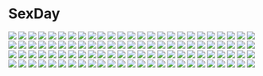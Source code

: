 # SexDay
![](https://konachan.com/image/236c825b2573319fdcba6750a14222c2/Konachan.com%20-%2049940%20moriya_suwako%20touhou.jpg)
![](https://konachan.com/image/b08d27aa835d40de361d39fca7bc6772/Konachan.com%20-%20145495%20blonde_hair%20blue_eyes%20blue_hair%20breasts%20brown_hair%20buratei_marii%20cleavage%20joshiraku%20long_hair%20red_eyes%20red_hair%20short_hair%20sky%20tree%20yellow_eyes.jpg)
![](https://konachan.com/image/57991d6d6f622023ea016303e707b620/Konachan.com%20-%20228921%20aqua_eyes%20aqua_hair%20breasts%20clare_%28543%29%20cleavage%20close%20elbow_gloves%20flowers%20gloves%20headdress%20rem_%28re%3Azero%29%20short_hair%20watermark%20wedding_attire.jpg)
![](https://konachan.com/jpeg/42113a1db683b4214f40e6ba19e33fdd/Konachan.com%20-%2035053%20kyouran_kazoku_nikki.jpg)
![](https://konachan.com/image/7eaf32ea5cf303ea97547e90c5ad3517/Konachan.com%20-%2084336%20dress%20food%20glasses%20matsumoto_ryou%20original.jpg)
![](https://konachan.com/image/47a0898c0ae7b9b29fcfd5807367eb0b/Konachan.com%20-%2053660%20cc%20close%20code_geass.jpg)
![](https://konachan.com/image/3e9c5db3ca1702867101d4efe282095e/Konachan.com%20-%20109268%20blush%20brown_eyes%20brown_hair%20hagiwara_yukiho%20idolmaster%20nude%20okazun%20short_hair%20tan_lines.jpg)
![](https://konachan.com/image/4615d8d524163d9b1e6254c0afa0dfa6/Konachan.com%20-%20240033%202girls%20akiyama_mio%20black_hair%20brown_eyes%20brown_hair%20food%20fruit%20karuha%20k-on%21%20long_hair%20school_uniform%20short_hair%20skirt%20tainaka_ritsu.jpg)
![](https://konachan.com/jpeg/8eadb73b059e871a6a1bb644d8f716c5/Konachan.com%20-%20192935%20anus%20breasts%20chikotam%20game_cg%20koiiro_marriage%20marmalade%20morikawa_mihono%20nipples%20penis%20pussy%20spread_legs%20uncensored.jpg)
![](https://konachan.com/image/44f954beddb8dff6b1bc5160add9967b/Konachan.com%20-%20204967%20fire%20kirishima_touka%20magic%20purple_hair%20red_eyes%20sangrde%20school_uniform%20skirt%20stars%20tokyo_ghoul%20watermark.jpg)
![](https://konachan.com/jpeg/626e8ba5726ed091bbbcba833d804f16/Konachan.com%20-%2066816%20japanese_clothes%20kannazuki_nemu%20miko%20scan.jpg)
![](https://konachan.com/jpeg/5d73fc55947eb5391194a6dbb5f4be1e/Konachan.com%20-%2082958%20ame_%28conronca%29%20animal%20fish%20original%20school_uniform%20water.jpg)
![](https://konachan.com/image/0ff2f5da0ab395de23bf7e313605542c/Konachan.com%20-%2097827%20akemi_homura%20jpeg_artifacts%20kaname_madoka%20mahou_shoujo_madoka_magica%20miki_sayaka%20taniguchi_junichiro%20tomoe_mami.jpg)
![](https://konachan.com/jpeg/f806c80b5de65841b7c4afb1a5541e9b/Konachan.com%20-%20120186%20bed%20black_hair%20bra%20breasts%20game_cg%20long_hair%20mahiro_takeumi%20nipples%20panties%20school_uniform%20sleeping%20ugi_kotori%20underwear.jpg)
![](https://konachan.com/image/5ba072af2589f96ce2d3e3ea89649b19/Konachan.com%20-%2036107%20fate_hollow_ataraxia%20fate_%28series%29%20fate_stay_night%20tagme.jpg)
![](https://konachan.com/jpeg/0586dd80cb4246a549baea896814dab1/Konachan.com%20-%20260322%20aqua_eyes%20blonde_hair%20boots%20bow%20front_wing%20game_cg%20inagaki_choco%20long_hair%20male%20ribbons%20short_hair%20skirt%20tie%20twintails%20uniform%20watanabe_akio%20wristwear.jpg)
![](https://konachan.com/image/74ce61870934a63289012a62e48842a3/Konachan.com%20-%2047780%20breasts%20cleavage%20japanese_clothes%20tagme%20white.jpg)
![](https://konachan.com/jpeg/4468effcd25950503280ab9ddae8c147/Konachan.com%20-%20217749%20animal%20barefoot%20bikini%20breasts%20brown_hair%20fish%20nipples%20original%20purple_eyes%20scan%20swimsuit%20tomose_shunsaku%20topless%20underwater%20water%20wristwear.jpg)
![](https://konachan.com/jpeg/ba9afb4c37c2771c7fc1abbbb7ef1523/Konachan.com%20-%20162798%20alice_margatroid%20beach%20bikini%20hata_no_kokoro%20irusu%20komeiji_satori%20mask%20swimsuit%20touhou.jpg)
![](https://konachan.com/jpeg/dba7d02ee017783071fb82cbb86ecd68/Konachan.com%20-%20279732%20blush%20dress%20game_cg%20green_eyes%20harmorise%20headband%20kaguyuzu%20long_hair%20matsumoto_mimari%20nopan%20pussy%20skirt_lift%20uncensored%20white_hair.jpg)
![](https://konachan.com/jpeg/34f54714956bc76cac78d94de2de1c2a/Konachan.com%20-%20213545%20aliasing%20green_hair%20hatsune_miku%20long_hair%20ofuda%20plipa%20purple_eyes%20skirt%20thighhighs%20tie%20vocaloid%20zettai_ryouiki.jpg)
![](https://konachan.com/jpeg/66c6e351635a72524cadc659cffbf46b/Konachan.com%20-%20299018%20bed%20censored%20hiiragi_isana%20oekakizuki%20open_shirt%20oshikake_kanojo_wa_ore_no_sewa_o_shitai%20penis%20pussy%20sex%20short_hair.jpg)
![](https://konachan.com/jpeg/ce8eecda3fe34f8959df2773d03436ea/Konachan.com%20-%20208989%20brown_hair%20chain%20gradient%20headband%20long_hair%20original%20pantyhose%20red_eyes%20shackles%20unasaka_ryou%20weapon.jpg)
![](https://konachan.com/image/b660cee0edcc3a079d88b96dcc8bb097/Konachan.com%20-%20112644%20blonde_hair%20kiss%20kusukusu%20long_hair%20marie_rudel%20red_hair%20ribbons%20sakura_strasse%20short_hair%20twintails.jpg)
![](https://konachan.com/jpeg/9feed89cd2cd14bbdc406b55c1e42fdd/Konachan.com%20-%20262264%20animal_ears%20anthropomorphism%20blonde_hair%20elbow_gloves%20gloves%20kemono_friends%20serval%20short_hair%20treeware%20water.jpg)
![](https://konachan.com/image/4a67cf1c5f8472e3155736f13e25691f/Konachan.com%20-%2067675%20animal%20animal_ears%20clouds%20dress%20gray_hair%20landscape%20mouse%20mousegirl%20nazrin%20red_eyes%20scenic%20short_hair%20sky%20tail%20touhou.jpg)
![](https://konachan.com/image/8604b20b90250db9cf9761295a76189d/Konachan.com%20-%2043210%20cc%20code_geass%20green%20green_hair%20long_hair%20yellow_eyes.jpg)
![](https://konachan.com/image/b8035d86eeafb40d884b8c201784d9f5/Konachan.com%20-%2018256%20fuu%20jin%20male%20mugen%20samurai_champloo.jpg)
![](https://konachan.com/jpeg/32fdd97e9c519e79762c89c4861fb725/Konachan.com%20-%2038444%20amesarasa%20cuffs_%28studio%29.jpg)
![](https://konachan.com/image/1e76f0e5e1608ed2dc890a000f973168/Konachan.com%20-%20300744%20apple%20aqua_hair%20blue_eyes%20food%20fruit%20halha_20%20hatsune_miku%20phone%20pink%20romeo_and_cinderella_%28vocaloid%29%20short_hair%20signed%20vocaloid%20wristwear.jpg)
![](https://konachan.com/jpeg/1b7d158fe93fc2c3890d3e8786143018/Konachan.com%20-%20267109%20ass%20baldr_bringer%20bow%20dress%20game_cg%20giga%20ji_juanhua%20long_hair%20panties%20purple_eyes%20purple_hair%20thighhighs%20torn_clothes%20underwear%20usume_shirou.jpg)
![](https://konachan.com/image/d14810128f698a024bef13c0f15e4023/Konachan.com%20-%2091502%202girls%20bath%20blonde_hair%20blush%20breast_grab%20breasts%20cleavage%20fujiwara_natsuko%20isurugi_mio%20megami%20mm%21%20nude%20purple_hair%20scan%20yuuno_arashiko.jpg)
![](https://konachan.com/jpeg/cba2193cbe3b9df7494287e3e3fabe11/Konachan.com%20-%20265376%20blue_eyes%20bow%20breasts%20brown_hair%20close%20game_cg%20happoubi_jin%20navel%20nipples%20omega_star%20panties%20panty_pull%20school_uniform%20shirt_lift%20short_hair%20underwear.jpg)
![](https://konachan.com/image/ef55ab6419f8f2e53d3f7e591ba55223/Konachan.com%20-%2016823%20all_male%20bleach%20hitsugaya_toushirou%20male%20sword%20weapon.jpg)
![](https://konachan.com/jpeg/95932d17c2872a1614e1c8151c946e00/Konachan.com%20-%2079401%20akiyama_mio%20k-on%21%20lulu_season.jpg)
![](https://konachan.com/jpeg/1678c42bda4065ec129b1a21f0dca79b/Konachan.com%20-%20279386%20animal_ears%20ass%20azur_lane%20bikini%20blue_eyes%20breasts%20cleavage%20foxgirl%20katana%20long_hair%20ponytail%20red_eyes%20scan%20skirt%20swimsuit%20sword%20tail%20weapon.jpg)
![](https://konachan.com/image/b0c6696c016a31e6fc61073c475bdc71/Konachan.com%20-%2092900%20barefoot%20blonde_hair%20clouds%20green_hair%20kagiyama_hina%20kawashiro_nitori%20shameimaru_aya%20sky%20swimsuit%20touhou%20water%20wet%20wings%20wink%20yukideath.jpg)
![](https://konachan.com/jpeg/1f22942a530738cbe7fb86f3da4392a4/Konachan.com%20-%20306258%20bed%20blush%20brown_hair%20haruyuki_%28yukichasoba%29%20long_hair%20original%20purple_eyes%20school_uniform%20skirt%20thighhighs%20tie%20zettai_ryouiki.jpg)
![](https://konachan.com/image/56e3bbae50ea8d485c477c90fff85d76/Konachan.com%20-%2061855%20hatsune_miku%20vocaloid.jpg)
![](https://konachan.com/image/9e3c8730a955af80b01821bf8057791c/Konachan.com%20-%20207902%20blue_eyes%20clannad%20fujibayashi_ryou%20necklace%20purple_hair%20short_hair%20skirt%20thighhighs%20zettai_ryouiki.jpg)
![](https://konachan.com/image/015ceae15f416e0f217c4e090b235272/Konachan.com%20-%20170692%20animal_ears%20barefoot%20bed%20blush%20doll%20fingering%20glasses%20komakedara%20long_hair%20panties%20panty_pull%20purple_hair%20pussy%20uncensored%20underwear%20uniform.jpg)
![](https://konachan.com/image/c051c6f23ff26d87b1e0922fb83768d5/Konachan.com%20-%20178954%20boots%20building%20cape%20forest%20gloves%20gray_hair%20group%20hat%20long_hair%20night%20original%20ponytail%20scenic%20short_hair%20stars%20tail%20tree%20water%20white_hair%20wings.jpg)
![](https://konachan.com/image/cb35b8528adb1824136b588ac04bd079/Konachan.com%20-%2061317%20blue_hair%20hong_%28white_spider%29%20nude%20red_eyes%20remilia_scarlet%20short_hair%20touhou%20vampire%20wings.jpg)
![](https://konachan.com/image/9ecf852d1b0b07f79141d4733d24c211/Konachan.com%20-%20121457%202girls%20animal_ears%20benitama%20black_hair%20gray_hair%20inubashiri_momiji%20pointed_ears%20red_eyes%20shameimaru_aya%20short_hair%20touhou%20wolfgirl.jpg)
![](https://konachan.com/jpeg/b95d1e5593ace25f0e5f45edc945312d/Konachan.com%20-%2096105%20blonde_hair%20kuri_youkan%20mahou_shoujo_madoka_magica%20pantyhose%20school_uniform%20skirt%20tomoe_mami%20yellow%20yellow_eyes.jpg)
![](https://konachan.com/jpeg/a1454f5716ce572b337234fa8a5e0e6d/Konachan.com%20-%2036266%20kyouran_kazoku_nikki.jpg)
![](https://konachan.com/jpeg/5bf3bab781f17e7fc4c568021aa9dd42/Konachan.com%20-%20135406%20arishima_alice%20black_hair%20blush%20censored%20cropped%20cura%20game_cg%20handjob%20headband%20lose%20monobeno%20penis%20short_hair%20wet.jpg)
![](https://konachan.com/jpeg/080de288a28ea8013d5c0fc9fbdbf239/Konachan.com%20-%20210893%202girls%205_nenme_no_houkago%20calendar%20kantoku%20kurumi_%28kantoku%29%20original%20scan%20shizuku_%28kantoku%29%20skirt.jpg)
![](https://konachan.com/image/c5cc3f9ee48d0cbb6727e14b83d7528d/Konachan.com%20-%20190418%202girls%20blonde_hair%20blue_eyes%20hoodie%20ia%20long_hair%20magzz%20purple_eyes%20purple_hair%20twintails%20vocaloid%20voiceroid%20yuzuki_yukari.jpg)
![](https://konachan.com/image/e708b30177ec02ec652f1340178ee499/Konachan.com%20-%20293489%20ass%20bandage%20fate_grand_order%20fate_%28series%29%20green_eyes%20jack_the_ripper%20knife%20nyatabe%20rain%20scar%20short_hair%20thighhighs%20water%20weapon%20white_hair.jpg)
![](https://konachan.com/image/879e606d6ffa51c46f590d985643eb27/Konachan.com%20-%2012337%20fate_%28series%29%20fate_stay_night%20rider.jpg)
![](https://konachan.com/jpeg/c2bcd70511a76883da67e01695e8f5db/Konachan.com%20-%20254216%20animal%20apple%20blonde_hair%20brown_hair%20candy%20dog%20edenfox%20food%20fox%20fruit%20long_hair%20original%20ponytail%20purple_eyes%20red_eyes%20signed%20tail%20vampire.jpg)
![](https://konachan.com/jpeg/acd935f3c5c1402e437237d5b4596b94/Konachan.com%20-%2057916%20kaga_ai%20sayonara_zetsubou_sensei.jpg)
![](https://konachan.com/jpeg/297f58295ae1480f34ac89ea47874e27/Konachan.com%20-%20160856%20black_hair%20blue_eyes%20chuablesoft%20game_cg%20long_hair%20lovera_bride%20mikami_haruka%20mutou_kurihito%20pantyhose%20waitress.jpg)
![](https://konachan.com/jpeg/5f1b4d5cc0462877b69732f36fd0e8df/Konachan.com%20-%2068002%20pointed_ears%20seraphina.jpg)
![](https://konachan.com/image/75977afd8b264cb6b2a8344a8a39bea8/Konachan.com%20-%20263093%202girls%20animal%20barefoot%20breasts%20building%20butterfly%20fingering%20forest%20long_hair%20nero_%28nilu%29%20nude%20original%20pussy_juice%20tree%20white_hair%20yellow_eyes%20yuri.jpg)
![](https://konachan.com/image/84837b12cb47a75e546454e9e4500909/Konachan.com%20-%2057933%20hatsune_miku%20magnet_%28vocaloid%29%20megurine_luka%20rioko%20shoujo_ai%20vocaloid.jpg)
![](https://konachan.com/image/061acfd847ac521c16a08b46f85d6a1a/Konachan.com%20-%20113689%20blue_eyes%20bra%20breasts%20brown_hair%20cleavage%20game_cg%20higashibetsuin_rurumi%20long_hair%20panties%20riffraff%20suzui_narumi%20underwear.jpg)
![](https://konachan.com/image/f4e8cb865b488d932314ca32b8f14a88/Konachan.com%20-%20180616%20animal%20black_hair%20building%20kneehighs%20koruse%20leaves%20long_hair%20original%20ruins%20school_uniform.jpg)
![](https://konachan.com/jpeg/5b7296114f62bac3937f45111a3bfab4/Konachan.com%20-%2028929%20blue%20itoshiki_nozomu%20sayonara_zetsubou_sensei%20vector.jpg)
![](https://konachan.com/image/4f5cee0d513549ebdbf81b845d459996/Konachan.com%20-%20171786%202girls%20black_hair%20clouds%20kikivi%20long_hair%20original%20pantyhose%20short_hair%20shoujo_ai%20skirt%20sky%20sunset%20thighhighs.jpg)
![](https://konachan.com/image/5cd1d7fc6e78f19ca30015ff11562b68/Konachan.com%20-%2017036%20bottle_fairy%20magi-cu%20tama-chan%20tokumi_yuiko%20zoom_layer.jpg)
![](https://konachan.com/image/05208803b24e50aeca84f5ca692d06bb/Konachan.com%20-%2071976%20blonde_hair%20blue_eyes%20clamp%20fay_d_flourite%20flowers%20petals%20short_hair%20tsubasa_reservoir_chronicle.jpg)
![](https://konachan.com/image/3dfc4ee97f521e19297d39cdc28eda89/Konachan.com%20-%2072050%20animal%20bear%20blonde_hair%20long_hair%20panda%20umineko_no_naku_koro_ni%20ushiromiya_rosa.jpg)
![](https://konachan.com/jpeg/4c6d50ab52ce311ce21f1761653863dd/Konachan.com%20-%20298041%20achiki%20all_male%20aqua_eyes%20boku_no_hero_academia%20close%20fire%20magic%20male%20scar%20short_hair%20todoroki_shouto.jpg)
![](https://konachan.com/image/272cbcb3d8d8c44965ecda3b16337009/Konachan.com%20-%20116324%20drink%20hatsuyuki_sakura%20hontani_kanae%20long_hair%20panties%20saga_planets%20striped_panties%20tamaki_sakura%20underwear.jpg)
![](https://konachan.com/image/5486527f1862da4558bcbeaf15646ef6/Konachan.com%20-%2056661%20fujiwara_no_mokou%20touhou.jpg)
![](https://konachan.com/image/ee7b29c04b22f03b7076d7bf68fa51cd/Konachan.com%20-%2052010%20amane_misa%20death_note%20polychromatic.jpg)
![](https://konachan.com/image/69c07e88ce2595c73901e7def885a4a2/Konachan.com%20-%2097274%20blonde_hair%20flandre_scarlet%20red_eyes%20rimu_%28rim573%29%20touhou%20vampire.jpg)
![](https://konachan.com/image/9d487a956a04f28e0b06861cc3b8308c/Konachan.com%20-%20209468%20game_console%20hayden_mackenzie%20mikan_%28pokemon%29%20nintendo%20pokemon%20thighhighs.jpg)
![](https://konachan.com/jpeg/6929d98fd005991b47201a82655f79cc/Konachan.com%20-%20223326%20breasts%20cameltoe%20cum%20dagashi_kashi%20densuke_%28iha-syuon%29%20nipples%20panties%20pantyhose%20purple_hair%20shidare_hotaru%20third-party_edit%20underwear%20white.jpg)
![](https://konachan.com/jpeg/f1f1a71ec6b0a5968a5d1845f728e575/Konachan.com%20-%20127279%20clouds%20dark%20hatsune_miku%20kabe_neko%20leaves%20silhouette%20sky%20stars%20tree%20vocaloid.jpg)
![](https://konachan.com/jpeg/7aa83880da0cf212677458aca5ee3120/Konachan.com%20-%20164003%20blush%20breasts%20korie_riko%20long_hair%20machina_orangelo%20nude%20red_hair%20towel%20tsuki_tsuki%21.jpg)
![](https://konachan.com/image/6456bdecd1694eaf4714c60accf5a4f1/Konachan.com%20-%2072826%202girls%20blonde_hair%20elbow_gloves%20gloves%20green_hair%20guitar%20hat%20instrument%20long_hair%20miko%20panties%20short_hair%20skirt%20thighhighs%20touhou%20underwear.jpg)
![](https://konachan.com/image/5bc2b4e0f949aecfaa58094f1e71bf97/Konachan.com%20-%2025527%20artoria_pendragon_%28all%29%20fate_%28series%29%20fate_stay_night%20saber.jpg)
![](https://konachan.com/jpeg/fc39ca83cafd5a5230697168b39474e5/Konachan.com%20-%2042143%20chibi%20close%20puni_puni_poemi%20vector.jpg)
![](https://konachan.com/image/8130051f08c12891f0caaf69c3f5bec5/Konachan.com%20-%20124069%20breasts%20cleavage%20japanese_clothes%20kimono%20misaki_kurehito%20original%20scan.jpg)
![](https://konachan.com/image/d51c49ebc8ef2a0c25c0b3b9ff8c3019/Konachan.com%20-%20124332%20binsen%20breasts%20dra%2Bkoi%20green_eyes%20nipples%20nitroplus%20nude%20pink_hair%20pussy_juice%20sex%20tagme_%28character%29.jpg)
![](https://konachan.com/image/db5120b7512a66b36277a73e13ab4c39/Konachan.com%20-%20216246%20anthropomorphism%20ass%20blonde_hair%20breasts%20cleavage%20elbow_gloves%20gloves%20gray_eyes%20iowa_%28kancolle%29%20long_hair%20skirt%20stars%20thighhighs%20tokorotn.jpg)
![](https://konachan.com/jpeg/2eeb6579ccf7cb87de73dac790cdb7d9/Konachan.com%20-%20297494%20animal%20blonde_hair%20book%20breasts%20cat%20choker%20cleavage%20couch%20danann%20drink%20long_hair%20original%20ponytail%20red_eyes%20watermark.jpg)
![](https://konachan.com/jpeg/350ff08e9a2427c603b32fbd2409e9c3/Konachan.com%20-%2034957%20halloween%20hatsune_miku%20kagamine_len%20kagamine_rin%20male%20pumpkin%20vocaloid.jpg)
![](https://konachan.com/image/7045a25c82135a939230a7ef3e92c13e/Konachan.com%20-%20105266%20animal%20bicycle%20bird%20cat%20matsuda_%28matsukichi%29%20original%20scenic.jpg)
![](https://konachan.com/image/d9c530802503210c407d43bdc38e7f21/Konachan.com%20-%20160534%20aiharafu%20bicycle%20book%20doll%20grass%20leaves%20original.jpg)
![](https://konachan.com/jpeg/db51fe8bc9f07b871df5057ee46c18b2/Konachan.com%20-%20284681%20aqua_eyes%20bikini%20blonde_hair%20breasts%20cowgirl%20fang%20gun%20hat%20heart%20long_hair%20navel%20nipples%20original%20pussy%20swimsuit%20weapon%20white%20wristwear%20yokaze_japan.jpg)
![](https://konachan.com/jpeg/a8b7b161ac5839ba404ed8fe46a9aca5/Konachan.com%20-%20303411%20anthropomorphism%20azur_lane%20blush%20breasts%20brown_eyes%20garter_belt%20gray_hair%20long_hair%20navel%20nipples%20odya%20panties%20stockings%20topless%20underwear.jpg)
![](https://konachan.com/image/6633a06a6e461d7350a7e8c7ec69d78a/Konachan.com%20-%20102787%20asahina_mikuru%20brown_eyes%20brown_hair%20glasses%20group%20koizumi_itsuki%20kyon%20male%20nagato_yuki%20purple_hair%20school_uniform%20suzumiya_haruhi%20white.jpg)
![](https://konachan.com/jpeg/365580821a5abf342839c18090eb8faa/Konachan.com%20-%20242982%20aoi_tsunami%20aqua_eyes%20final_fantasy%20final_fantasy_xiv%20gloves%20gradient%20hat%20lalafell%20loli%20petals%20pointed_ears%20short_hair%20signed%20white_hair.jpg)
![](https://konachan.com/image/f03c94619f723802ed898a31c656e2f3/Konachan.com%20-%20256429%20clouds%20hoodie%20male%20mirai_no_mirai%20school_uniform%20sky%20tagme_%28artist%29%20tagme_%28character%29.jpg)
![](https://konachan.com/image/bf793f0a1b487e606d3ec71670f432df/Konachan.com%20-%2059968%20eureka%20eureka_seven%20renton_thurston.jpg)
![](https://konachan.com/jpeg/107107ee462369661897dc89ee284146/Konachan.com%20-%20249036%20angel%20blonde_hair%20cecily_elarado%20eden%27s_ritter_-_inetsu_no_seima_kishi_lucifer_hen%20game_cg%20green_eyes%20long_hair%20q-gaku%20sword%20waffle%20weapon%20wings.jpg)
![](https://konachan.com/image/8378246d7f99ecc322b490c26e07980a/Konachan.com%20-%20120465%20black_hair%20black_rock_shooter%20blue_eyes%20chain%20grey_%28black_rock_shooter%29%20jpeg_artifacts%20kuroi_mato%20sword%20weapon.jpg)
![](https://konachan.com/image/bf84f5dfa3d5f31e9ab2135573e061a4/Konachan.com%20-%20173597%20aililith%20black_hair%20dualscreen%20eyepatch%20horns%20original%20skull%20thighhighs%20wings.jpg)
![](https://konachan.com/image/4c19838a5fa31f040d9e54c58a99d798/Konachan.com%20-%20261103%20aqua_eyes%20brown_hair%20building%20camera%20long_hair%20numpopo%20original%20pantyhose%20scarf%20scenic%20school_uniform%20skirt%20snow%20tree%20winter.jpg)
![](https://konachan.com/jpeg/8f41e3d314cec95bd962d644b0ce20e5/Konachan.com%20-%20298530%20black_hair%20breasts%20butterfly%20cropped%20kimetsu_no_yaiba%20kochou_shinobu%20nipples%20no_bra%20purple_eyes%20rei_kun%20short_hair%20signed.jpg)
![](https://konachan.com/image/23172634e7444549f1f91151b29ae7e4/Konachan.com%20-%20173771%20all_male%20barefoot%20brown_hair%20clouds%20hat%20male%20miwa_shirow%20necklace%20original%20short_hair%20sky%20supercell%20water.jpg)
![](https://konachan.com/jpeg/2f9d2a69fd96aed589c3edc26dc9fc65/Konachan.com%20-%2035247%20izumi_konata%20lucky_star.jpg)
![](https://konachan.com/image/0daae144048bf1d2630f1ced3b108fa0/Konachan.com%20-%2014533%20akagi_ritsuko%20neon_genesis_evangelion.jpg)
![](https://konachan.com/image/c5941e9041dcc58a301cd27ec4c2cc3e/Konachan.com%20-%2037257%20higurashi_no_naku_koro_ni%20houjou_satoko%20houjou_satoshi%20maebara_keiichi.jpg)
![](https://konachan.com/image/18513acfef35276552924ba9a9d576e2/Konachan.com%20-%2078195%20andou_mahoro%20gainax%20gunbuster%20neon_genesis_evangelion%20nono%20tengen_toppa_gurren_lagann.jpg)
![](https://konachan.com/image/e725392764cbf646b98eb073c4ece06f/Konachan.com%20-%20126332%20breasts%20cleavage%20feathers%20guilty_crown%20jinkou_tenshi%20pink_hair%20topless%20yuzuriha_inori.jpg)
